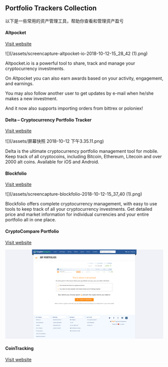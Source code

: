## Portfolio Trackers Collection


以下是一些常用的资产管理工具，帮助你查看和管理资产盈亏


#### Altpocket

[Visit website](https://altpocket.io/)

![](/assets/screencapture-altpocket-io-2018-10-12-15_28_42 (1).png)

Altpocket.io is a powerful tool to share, track and manage your cryptocurrency investments.

On Altpocket you can also earn awards based on your activity, engagement, and earnings.

You may also follow another user to get updates by e-mail when he/she makes a new investment.

And it now also supports importing orders from bittrex or poloniex!


#### Delta – Cryptocurrency Portfolio Tracker

[Visit website](https://getdelta.io/)

![](/assets/屏幕快照 2018-10-12 下午3.35.11.png)

Delta is the ultimate cryptocurrency portfolio management tool for mobile. Keep track of all cryptocoins, including Bitcoin, Ethereum, Litecoin and over 2000 alt coins. Available for iOS and Android.



#### Blockfolio

[Visit website](http://blockfolio.com/)

![](/assets/screencapture-blockfolio-2018-10-12-15_37_40 (1).png)


Blockfolio offers complete cryptocurrency management, with easy to use tools to keep track of all your cryptocurrency investments. Get detailed price and market information for individual currencies and your entire portfolio all in one place.


#### CryptoCompare Portfolio

[Visit website](https://www.cryptocompare.com/portfolio/)

![](/assets/screencapture-cryptocompare-portfolio-2018-10-12-15_40_26.png)


#### CoinTracking

[Visit website](https://cointracking.info/?ref=C611411)

